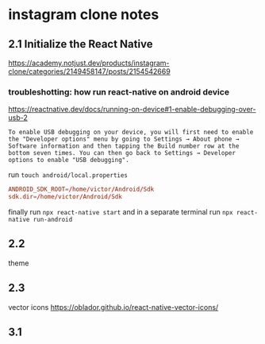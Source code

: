 # instagram clone notes

## 2.1 Initialize the React Native

https://academy.notjust.dev/products/instagram-clone/categories/2149458147/posts/2154542669

### troubleshotting: how run react-native on android device

https://reactnative.dev/docs/running-on-device#1-enable-debugging-over-usb-2

```text
To enable USB debugging on your device, you will first need to enable the "Developer options" menu by going to Settings → About phone → Software information and then tapping the Build number row at the bottom seven times. You can then go back to Settings → Developer options to enable "USB debugging".
```

run `touch android/local.properties`

```conf
ANDROID_SDK_ROOT=/home/victor/Android/Sdk
sdk.dir=/home/victor/Android/Sdk
```

finally run `npx react-native start` and in a separate terminal run `npx react-native run-android`

## 2.2

theme

## 2.3

vector icons
https://oblador.github.io/react-native-vector-icons/

## 3.1
